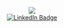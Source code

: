 <div align='center'>
<img src='https://media.giphy.com/media/gjrYDwbjnK8x36xZIO/giphy.gif'/>
  </div>
  
  <div id="badges" align="center">
  <a href="https://www.linkedin.com/in/dheeraj-surakasula-764964254/">
    <img src="https://img.shields.io/badge/LinkedIn-blue?style=for-the-badge&logo=linkedin&logoColor=white" alt="LinkedIn Badge"/>
  </a>
</div>

